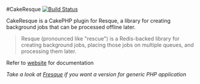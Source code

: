#CakeResque [![Build Status](https://travis-ci.org/kamisama/Cake-Resque.png)](https://travis-ci.org/kamisama/Cake-Resque)

CakeResque is a CakePHP plugin for Resque, a library for creating background jobs that can be processed offline later.

> Resque (pronounced like "rescue") is a Redis-backed library for creating background jobs, placing those jobs on multiple queues, and processing them later.

Refer to [website](http://cakeresque.kamisama.me) for documentation

*Take a look at [Fresque](https://github.com/kamisama/Fresque) if you want a version for generic PHP application*